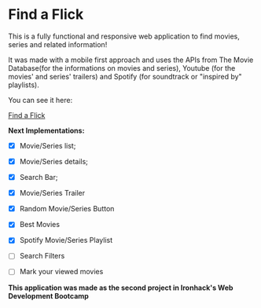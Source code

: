 # Find a Flick

This is a fully functional and responsive web application to find movies, series and related information!

It was made with a mobile first approach and uses the APIs from The Movie Database(for the informations on movies and series), Youtube (for the movies' and series' trailers) and Spotify (for soundtrack or "inspired by" playlists).

You can see it here:

[Find a Flick](https://findaflick.vercel.app
)

**Next Implementations:**

- [x] Movie/Series list; 
- [x] Movie/Series details;
- [x] Search Bar;
- [x] Movie/Series Trailer
- [x] Random Movie/Series Button
- [x] Best Movies
- [x] Spotify Movie/Series Playlist
- [ ] Search Filters
- [ ] Mark your viewed movies


**This application was made as the second project in Ironhack's Web Development Bootcamp**
